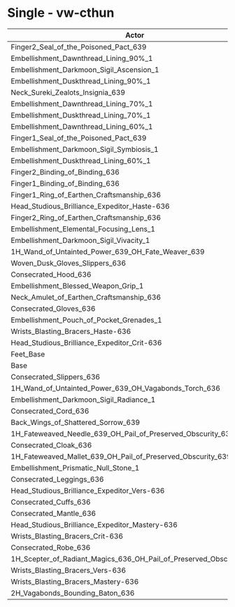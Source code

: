 # Single - vw-cthun
| Actor | DPS | Increase |
|---|:---:|:---:|
|Finger2_Seal_of_the_Poisoned_Pact_639|1231249|0.94%|
|Embellishment_Dawnthread_Lining_90%_1|1228372|0.71%|
|Embellishment_Darkmoon_Sigil_Ascension_1|1228274|0.70%|
|Embellishment_Duskthread_Lining_90%_1|1228170|0.69%|
|Neck_Sureki_Zealots_Insignia_639|1227941|0.67%|
|Embellishment_Dawnthread_Lining_70%_1|1226933|0.59%|
|Embellishment_Duskthread_Lining_70%_1|1225928|0.51%|
|Embellishment_Dawnthread_Lining_60%_1|1225766|0.49%|
|Finger1_Seal_of_the_Poisoned_Pact_639|1225719|0.49%|
|Embellishment_Darkmoon_Sigil_Symbiosis_1|1224846|0.42%|
|Embellishment_Duskthread_Lining_60%_1|1224740|0.41%|
|Finger2_Binding_of_Binding_636|1224376|0.38%|
|Finger1_Binding_of_Binding_636|1224297|0.37%|
|Finger1_Ring_of_Earthen_Craftsmanship_636|1224205|0.37%|
|Head_Studious_Brilliance_Expeditor_Haste-636|1223967|0.35%|
|Finger2_Ring_of_Earthen_Craftsmanship_636|1223803|0.33%|
|Embellishment_Elemental_Focusing_Lens_1|1223359|0.30%|
|Embellishment_Darkmoon_Sigil_Vivacity_1|1222649|0.24%|
|1H_Wand_of_Untainted_Power_639_OH_Fate_Weaver_639|1222521|0.23%|
|Woven_Dusk_Gloves_Slippers_636|1222478|0.22%|
|Consecrated_Hood_636|1222361|0.21%|
|Embellishment_Blessed_Weapon_Grip_1|1222120|0.19%|
|Neck_Amulet_of_Earthen_Craftsmanship_636|1221494|0.14%|
|Consecrated_Gloves_636|1221152|0.12%|
|Embellishment_Pouch_of_Pocket_Grenades_1|1220936|0.10%|
|Wrists_Blasting_Bracers_Haste-636|1220293|0.04%|
|Head_Studious_Brilliance_Expeditor_Crit-636|1219961|0.02%|
|Feet_Base|1219794|0.00%|
|Base|1219745|0.00%|
|Consecrated_Slippers_636|1219520|-0.02%|
|1H_Wand_of_Untainted_Power_639_OH_Vagabonds_Torch_636|1219141|-0.05%|
|Embellishment_Darkmoon_Sigil_Radiance_1|1219048|-0.06%|
|Consecrated_Cord_636|1219032|-0.06%|
|Back_Wings_of_Shattered_Sorrow_639|1218976|-0.06%|
|1H_Fateweaved_Needle_639_OH_Pail_of_Preserved_Obscurity_639|1218799|-0.08%|
|Consecrated_Cloak_636|1218420|-0.11%|
|1H_Fateweaved_Mallet_639_OH_Pail_of_Preserved_Obscurity_639|1218373|-0.11%|
|Embellishment_Prismatic_Null_Stone_1|1218297|-0.12%|
|Consecrated_Leggings_636|1217737|-0.16%|
|Head_Studious_Brilliance_Expeditor_Vers-636|1217689|-0.17%|
|Consecrated_Cuffs_636|1217579|-0.18%|
|Consecrated_Mantle_636|1217424|-0.19%|
|Head_Studious_Brilliance_Expeditor_Mastery-636|1217155|-0.21%|
|Wrists_Blasting_Bracers_Crit-636|1217135|-0.21%|
|Consecrated_Robe_636|1216636|-0.25%|
|1H_Scepter_of_Radiant_Magics_636_OH_Pail_of_Preserved_Obscurity_639|1216069|-0.30%|
|Wrists_Blasting_Bracers_Vers-636|1216001|-0.31%|
|Wrists_Blasting_Bracers_Mastery-636|1215033|-0.39%|
|2H_Vagabonds_Bounding_Baton_636|1214110|-0.46%|
